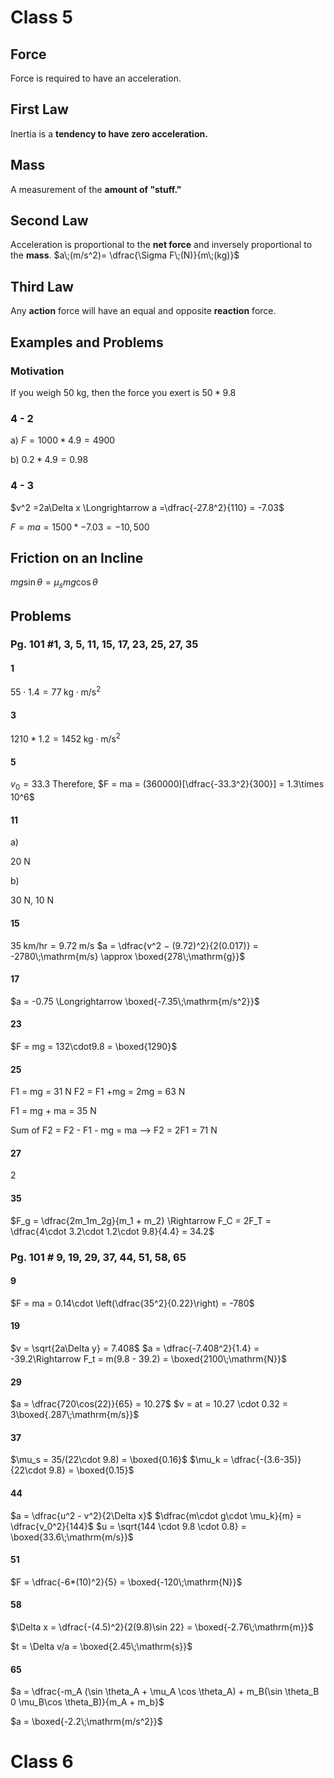 # Class 5

## Force

Force is required to have an acceleration.

## First Law

Inertia is a **tendency to have zero acceleration.**

## Mass

A measurement of the **amount of "stuff."**

## Second Law

Acceleration is proportional to the **net force** and inversely proportional to the **mass**. 
$a\;(m/s^2)= \dfrac{\Sigma F\;(N)}{m\;(kg)}$

## Third Law

Any **action** force will have an equal and opposite **reaction** force.

## Examples and Problems

### Motivation

If you weigh 50 kg, then the force you exert is $50 * 9.8$

### 4 - 2

a) $F = 1000*4.9 = 4900$

b) $0.2*4.9 = 0.98$

### 4 - 3

$v^2 =2a\Delta x \Longrightarrow a =\dfrac{-27.8^2}{110} = -7.03$

$F = ma = 1500*-7.03= -10,500$

## Friction on an Incline

$mg \sin \theta  = \mu_s mg \cos \theta$

##  Problems

### Pg. 101 #1, 3, 5, 11, 15, 17, 23, 25, 27, 35

#### 1

$55\cdot 1.4 = 77\;\mathrm{kg\cdot m/s^2}$

#### 3

$1210*1.2 = 1452\;\mathrm{kg\cdot m/s^2}$

#### 5

$v_0 = 33.3$ Therefore, $F = ma = (360000)[\dfrac{-33.3^2}{300}] = 1.3\times 10^6$

#### 11

a) 

20 N

b) 

30 N, 10 N 

#### 15

$35\;\mathrm{km/hr }= 9.72\;\mathrm{m/s}$
$a =  \dfrac{v^2 − (9.72)^2}{2(0.017)} = -2780\;\mathrm{m/s} \approx \boxed{278\;\mathrm{g}}$

#### 17

$a = -0.75 \Longrightarrow \boxed{-7.35\;\mathrm{m/s^2}}$

#### 23

$F = mg = 132\cdot9.8 = \boxed{1290}$

#### 25

F1 = mg = 31 N
F2 = F1 +mg = 2mg = 63 N

F1 = mg + ma = 35 N

Sum of F2 = F2 - F1 - mg = ma –> F2 = 2F1 = 71 N 

#### 27

2 

#### 35

$F_g = \dfrac{2m_1m_2g}{m_1 + m_2} \Rightarrow F_C = 2F_T = \dfrac{4\cdot 3.2\cdot 1.2\cdot 9.8}{4.4} = 34.2$

### Pg. 101 # 9, 19, 29, 37, 44, 51, 58, 65

#### 9

$F = ma = 0.14\cdot \left(\dfrac{35^2}{0.22}\right) = -780$

#### 19

$v = \sqrt{2a\Delta y} = 7.408$
$a = \dfrac{-7.408^2}{1.4} = -39.2\Rightarrow F_t = m(9.8 - 39.2) = \boxed{2100\;\mathrm{N}}$

#### 29

$a = \dfrac{720\cos(22)}{65} = 10.27$
$v = at = 10.27 \cdot 0.32 = 3\boxed{.287\;\mathrm{m/s}}$

#### 37

$\mu_s = 35/(22\cdot 9.8) = \boxed{0.16}$
$\mu_k = \dfrac{-(3.6-35)}{22\cdot 9.8} = \boxed{0.15}$

#### 44

$a = \dfrac{u^2 - v^2}{2\Delta x}$
$\dfrac{m\cdot g\cdot \mu_k}{m} = \dfrac{v_0^2}{144}$
$u = \sqrt{144 \cdot 9.8 \cdot 0.8} = \boxed{33.6\;\mathrm{m/s}}$

#### 51

$F = \dfrac{-6*(10)^2}{5} = \boxed{-120\;\mathrm{N}}$

#### 58

$\Delta x = \dfrac{-(4.5)^2}{2(9.8)\sin 22} = \boxed{-2.76\;\mathrm{m}}$

$t = \Delta v/a = \boxed{2.45\;\mathrm{s}}$

#### 65

$a = \dfrac{-m_A (\sin \theta_A + \mu_A \cos \theta_A) + m_B(\sin \theta_B 0 \mu_B\cos \theta_B)}{m_A + m_b}$

$a = \boxed{-2.2\;\mathrm{m/s^2}}$

# Class 6

